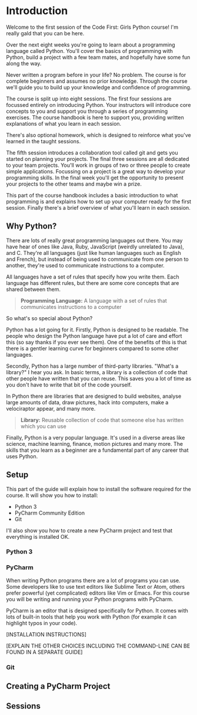 # Introduction

Welcome to the first session of the Code First: Girls Python course! I'm really gald that you can be here.

Over the next eight weeks you're going to learn about a programming language called Python. You'll cover the basics of programming with Python, build a project with a few team mates, and hopefully have some fun along the way.

Never written a program before in your life? No problem. The course is for complete beginners and assumes no prior knowledge. Through the course we'll guide you to build up your knowledge and confidence of programming. 

The course is split up into eight sessions. The first four sessions are focussed entirely on introducing Python. Your instructors will introduce core concepts to you and support you through a series of programming exercises. The course handbook is here to support you, providing written explanations of what you learn in each session.

There's also optional homework, which is designed to reinforce what you've learned in the taught sessions.

The fifth session introduces a collaboration tool called git and gets you started on planning your projects. The final three sessions are all dedicated to your team projects. You'll work in groups of two or three people to create simple applications. Focussing on a project is a great way to develop your programming skills. In the final week you'll get the opportunity to present your projects to the other teams and maybe win a prize.

This part of the course handbook includes a basic introduction to what programming is and explains how to set up your computer ready for the first session. Finally there's a brief overview of what you'll learn in each session.

## Why Python?

There are lots of really great programming languages out there. You may have hear of ones like Java, Ruby, JavaScript (weirdly unrelated to Java), and C. They're all languages (just like human languages such as English and French), but instead of being used to communicate from one person to another, they're used to communicate instructions to a computer.

All languages have a set of rules that specify how you write them. Each language has different rules, but there are some core concepts that are shared between them. 

> **Programming Language:** A language with a set of rules that communicates instructions to a computer

So what's so special about Python? 

Python has a lot going for it. Firstly, Python is designed to be readable. The people who design the Python language have put a lot of care and effort this (so say thanks if you ever see them). One of the benefits of this is that there is a gentler learning curve for beginners compared to some other languages.

Secondly, Python has a large number of third-party libraries. "What's a library?" I hear you ask. In basic terms, a library is a collection of code that other people have written that you can reuse. This saves you a lot of time as you don't have to write that bit of the code yourself. 

In Python there are libraries that are designed to build websites, analyse large amounts of data, draw pictures, hack into computers, make a velociraptor appear, and many more.

> **Library:** Reusable collection of code that someone else has written which you can use

Finally, Python is a very popular language. It's used in a diverse areas like science, machine learning, finance, motion pictures and many more. The skills that you learn as a beginner are a fundamental part of any career that uses Python. 


## Setup

This part of the guide will explain how to install the software required for the course. It will show you how to install:

- Python 3
- PyCharm Community Edition
- Git

I'll also show you how to create a new PyCharm project and test that everything is installed OK.

### Python 3

### PyCharm

When writing Python programs there are a lot of programs you can use. Some developers like to use text editors like Sublime Text or Atom, others prefer powerful (yet complicated) editors like Vim or Emacs. For this course you will be writing and running your Python programs with PyCharm.

PyCharm is an editor that is designed specifically for Python. It comes with lots of built-in tools that help you work with Python (for example it can highlight typos in your code).

[INSTALLATION INSTRUCTIONS]

[EXPLAIN THE OTHER CHOICES INCLUDING THE COMMAND-LINE CAN BE FOUND IN A SEPARATE GUIDE]

### Git

## Creating a PyCharm Project

## Sessions

